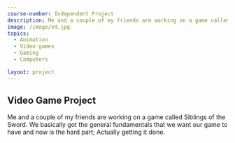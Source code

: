 ```yaml
---
course-number: Independent Project
description: Me and a couple of my friends are working on a game called Siblings of the Sword. We basically got the general fundamentals that we want our game to have and now is the hard part; Actually getting it done.
image: /image/vd.jpg
topics:
  - Animation
  - Video games
  - Gaming
  - Computers

layout: project
---
```


## Video Game Project

Me and a couple of my friends are working on a game called Siblings of the Sword. We basically got the general fundamentals that we want our game to have and now is the hard part; Actually getting it done.
